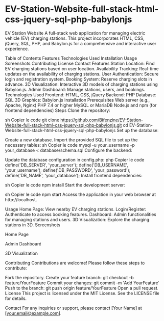 # EV-Station-Website-full-stack-html-css-jquery-sql-php-babylonjs

EV Station Website
A full-stack web application for managing electric vehicle (EV) charging stations. This project incorporates HTML, CSS, jQuery, SQL, PHP, and Babylon.js for a comprehensive and interactive user experience.

Table of Contents
Features
Technologies Used
Installation
Usage
Screenshots
Contributing
License
Contact
Features
Station Location: Find EV charging stations based on user location.
Availability Tracking: Real-time updates on the availability of charging stations.
User Authentication: Secure login and registration system.
Booking System: Reserve charging slots in advance.
3D Visualization: Interactive 3D models of charging stations using Babylon.js.
Admin Dashboard: Manage stations, users, and bookings.
Technologies Used
Frontend: HTML, CSS, jQuery
Backend: PHP
Database: SQL
3D Graphics: Babylon.js
Installation
Prerequisites
Web server (e.g., Apache, Nginx)
PHP 7.4 or higher
MySQL or MariaDB
Node.js and npm (for frontend dependencies)
Steps
Clone the repository:

sh
Copier le code
git clone https://github.com/Bifenzine/EV-Station-Website-full-stack-html-css-jquery-sql-php-babylonjs.git
cd EV-Station-Website-full-stack-html-css-jquery-sql-php-babylonjs
Set up the database:

Create a new database.
Import the provided SQL file to set up the necessary tables:
sh
Copier le code
mysql -u your_username -p your_database < database/schema.sql
Configure the backend:

Update the database configuration in config.php:
php
Copier le code
define('DB_SERVER', 'your_server');
define('DB_USERNAME', 'your_username');
define('DB_PASSWORD', 'your_password');
define('DB_NAME', 'your_database');
Install frontend dependencies:

sh
Copier le code
npm install
Start the development server:

sh
Copier le code
npm start
Access the application in your web browser at http://localhost.

Usage
Home Page: View nearby EV charging stations.
Login/Register: Authenticate to access booking features.
Dashboard: Admin functionalities for managing stations and users.
3D Visualization: Explore the charging stations in 3D.
Screenshots

Home Page


Admin Dashboard


3D Visualization

Contributing
Contributions are welcome! Please follow these steps to contribute:

Fork the repository.
Create your feature branch: git checkout -b feature/YourFeature
Commit your changes: git commit -m 'Add YourFeature'
Push to the branch: git push origin feature/YourFeature
Open a pull request.
License
This project is licensed under the MIT License. See the LICENSE file for details.

Contact
For any inquiries or support, please contact [Your Name] at [your.email@example.com].
